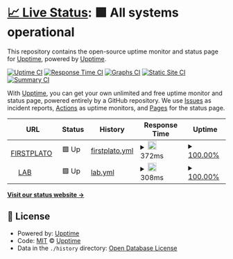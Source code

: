 # [📈 Live Status](https://upptime.github.io/upptime): <!--live status--> **🟩 All systems operational**

This repository contains the open-source uptime monitor and status page for [Upptime](https://upptime.js.org), powered by [Upptime](https://github.com/upptime/upptime).

[![Uptime CI](https://github.com/upptime/upptime/workflows/Uptime%20CI/badge.svg)](https://github.com/upptime/upptime/actions?query=workflow%3A%22Uptime+CI%22)
[![Response Time CI](https://github.com/upptime/upptime/workflows/Response%20Time%20CI/badge.svg)](https://github.com/upptime/upptime/actions?query=workflow%3A%22Response+Time+CI%22)
[![Graphs CI](https://github.com/upptime/upptime/workflows/Graphs%20CI/badge.svg)](https://github.com/upptime/upptime/actions?query=workflow%3A%22Graphs+CI%22)
[![Static Site CI](https://github.com/upptime/upptime/workflows/Static%20Site%20CI/badge.svg)](https://github.com/upptime/upptime/actions?query=workflow%3A%22Static+Site+CI%22)
[![Summary CI](https://github.com/upptime/upptime/workflows/Summary%20CI/badge.svg)](https://github.com/upptime/upptime/actions?query=workflow%3A%22Summary+CI%22)

With [Upptime](https://upptime.js.org), you can get your own unlimited and free uptime monitor and status page, powered entirely by a GitHub repository. We use [Issues](https://github.com/upptime/upptime/issues) as incident reports, [Actions](https://github.com/upptime/upptime/actions) as uptime monitors, and [Pages](https://upptime.github.io/upptime) for the status page.

<!--start: status pages-->
<!-- This summary is generated by Upptime (https://github.com/upptime/upptime) -->
<!-- Do not edit this manually, your changes will be overwritten -->
<!-- prettier-ignore -->
| URL | Status | History | Response Time | Uptime |
| --- | ------ | ------- | ------------- | ------ |
| <img alt="" src="https://favicons.githubusercontent.com/www.firstplato.com" height="13"> [FIRSTPLATO](https://www.firstplato.com) | 🟩 Up | [firstplato.yml](https://github.com/FIRSTPLATO/up/commits/HEAD/history/firstplato.yml) | <details><summary><img alt="Response time graph" src="./graphs/firstplato/response-time-week.png" height="20"> 372ms</summary><br><a href="https://upptime.github.io/upptime/history/firstplato"><img alt="Response time 372" src="https://img.shields.io/endpoint?url=https%3A%2F%2Fraw.githubusercontent.com%2FFIRSTPLATO%2Fup%2FHEAD%2Fapi%2Ffirstplato%2Fresponse-time.json"></a><br><a href="https://upptime.github.io/upptime/history/firstplato"><img alt="24-hour response time 372" src="https://img.shields.io/endpoint?url=https%3A%2F%2Fraw.githubusercontent.com%2FFIRSTPLATO%2Fup%2FHEAD%2Fapi%2Ffirstplato%2Fresponse-time-day.json"></a><br><a href="https://upptime.github.io/upptime/history/firstplato"><img alt="7-day response time 372" src="https://img.shields.io/endpoint?url=https%3A%2F%2Fraw.githubusercontent.com%2FFIRSTPLATO%2Fup%2FHEAD%2Fapi%2Ffirstplato%2Fresponse-time-week.json"></a><br><a href="https://upptime.github.io/upptime/history/firstplato"><img alt="30-day response time 372" src="https://img.shields.io/endpoint?url=https%3A%2F%2Fraw.githubusercontent.com%2FFIRSTPLATO%2Fup%2FHEAD%2Fapi%2Ffirstplato%2Fresponse-time-month.json"></a><br><a href="https://upptime.github.io/upptime/history/firstplato"><img alt="1-year response time 372" src="https://img.shields.io/endpoint?url=https%3A%2F%2Fraw.githubusercontent.com%2FFIRSTPLATO%2Fup%2FHEAD%2Fapi%2Ffirstplato%2Fresponse-time-year.json"></a></details> | <details><summary><a href="https://upptime.github.io/upptime/history/firstplato">100.00%</a></summary><a href="https://upptime.github.io/upptime/history/firstplato"><img alt="All-time uptime 100.00%" src="https://img.shields.io/endpoint?url=https%3A%2F%2Fraw.githubusercontent.com%2FFIRSTPLATO%2Fup%2FHEAD%2Fapi%2Ffirstplato%2Fuptime.json"></a><br><a href="https://upptime.github.io/upptime/history/firstplato"><img alt="24-hour uptime 100.00%" src="https://img.shields.io/endpoint?url=https%3A%2F%2Fraw.githubusercontent.com%2FFIRSTPLATO%2Fup%2FHEAD%2Fapi%2Ffirstplato%2Fuptime-day.json"></a><br><a href="https://upptime.github.io/upptime/history/firstplato"><img alt="7-day uptime 100.00%" src="https://img.shields.io/endpoint?url=https%3A%2F%2Fraw.githubusercontent.com%2FFIRSTPLATO%2Fup%2FHEAD%2Fapi%2Ffirstplato%2Fuptime-week.json"></a><br><a href="https://upptime.github.io/upptime/history/firstplato"><img alt="30-day uptime 100.00%" src="https://img.shields.io/endpoint?url=https%3A%2F%2Fraw.githubusercontent.com%2FFIRSTPLATO%2Fup%2FHEAD%2Fapi%2Ffirstplato%2Fuptime-month.json"></a><br><a href="https://upptime.github.io/upptime/history/firstplato"><img alt="1-year uptime 100.00%" src="https://img.shields.io/endpoint?url=https%3A%2F%2Fraw.githubusercontent.com%2FFIRSTPLATO%2Fup%2FHEAD%2Fapi%2Ffirstplato%2Fuptime-year.json"></a></details>
| <img alt="" src="https://favicons.githubusercontent.com/lab.firstplato.com" height="13"> [LAB](https://lab.firstplato.com) | 🟩 Up | [lab.yml](https://github.com/FIRSTPLATO/up/commits/HEAD/history/lab.yml) | <details><summary><img alt="Response time graph" src="./graphs/lab/response-time-week.png" height="20"> 308ms</summary><br><a href="https://upptime.github.io/upptime/history/lab"><img alt="Response time 308" src="https://img.shields.io/endpoint?url=https%3A%2F%2Fraw.githubusercontent.com%2FFIRSTPLATO%2Fup%2FHEAD%2Fapi%2Flab%2Fresponse-time.json"></a><br><a href="https://upptime.github.io/upptime/history/lab"><img alt="24-hour response time 308" src="https://img.shields.io/endpoint?url=https%3A%2F%2Fraw.githubusercontent.com%2FFIRSTPLATO%2Fup%2FHEAD%2Fapi%2Flab%2Fresponse-time-day.json"></a><br><a href="https://upptime.github.io/upptime/history/lab"><img alt="7-day response time 308" src="https://img.shields.io/endpoint?url=https%3A%2F%2Fraw.githubusercontent.com%2FFIRSTPLATO%2Fup%2FHEAD%2Fapi%2Flab%2Fresponse-time-week.json"></a><br><a href="https://upptime.github.io/upptime/history/lab"><img alt="30-day response time 308" src="https://img.shields.io/endpoint?url=https%3A%2F%2Fraw.githubusercontent.com%2FFIRSTPLATO%2Fup%2FHEAD%2Fapi%2Flab%2Fresponse-time-month.json"></a><br><a href="https://upptime.github.io/upptime/history/lab"><img alt="1-year response time 308" src="https://img.shields.io/endpoint?url=https%3A%2F%2Fraw.githubusercontent.com%2FFIRSTPLATO%2Fup%2FHEAD%2Fapi%2Flab%2Fresponse-time-year.json"></a></details> | <details><summary><a href="https://upptime.github.io/upptime/history/lab">100.00%</a></summary><a href="https://upptime.github.io/upptime/history/lab"><img alt="All-time uptime 100.00%" src="https://img.shields.io/endpoint?url=https%3A%2F%2Fraw.githubusercontent.com%2FFIRSTPLATO%2Fup%2FHEAD%2Fapi%2Flab%2Fuptime.json"></a><br><a href="https://upptime.github.io/upptime/history/lab"><img alt="24-hour uptime 100.00%" src="https://img.shields.io/endpoint?url=https%3A%2F%2Fraw.githubusercontent.com%2FFIRSTPLATO%2Fup%2FHEAD%2Fapi%2Flab%2Fuptime-day.json"></a><br><a href="https://upptime.github.io/upptime/history/lab"><img alt="7-day uptime 100.00%" src="https://img.shields.io/endpoint?url=https%3A%2F%2Fraw.githubusercontent.com%2FFIRSTPLATO%2Fup%2FHEAD%2Fapi%2Flab%2Fuptime-week.json"></a><br><a href="https://upptime.github.io/upptime/history/lab"><img alt="30-day uptime 100.00%" src="https://img.shields.io/endpoint?url=https%3A%2F%2Fraw.githubusercontent.com%2FFIRSTPLATO%2Fup%2FHEAD%2Fapi%2Flab%2Fuptime-month.json"></a><br><a href="https://upptime.github.io/upptime/history/lab"><img alt="1-year uptime 100.00%" src="https://img.shields.io/endpoint?url=https%3A%2F%2Fraw.githubusercontent.com%2FFIRSTPLATO%2Fup%2FHEAD%2Fapi%2Flab%2Fuptime-year.json"></a></details>

<!--end: status pages-->

[**Visit our status website →**](https://upptime.github.io/upptime)

## 📄 License

- Powered by: [Upptime](https://github.com/upptime/upptime)
- Code: [MIT](./LICENSE) © [Upptime](https://upptime.js.org)
- Data in the `./history` directory: [Open Database License](https://opendatacommons.org/licenses/odbl/1-0/)
